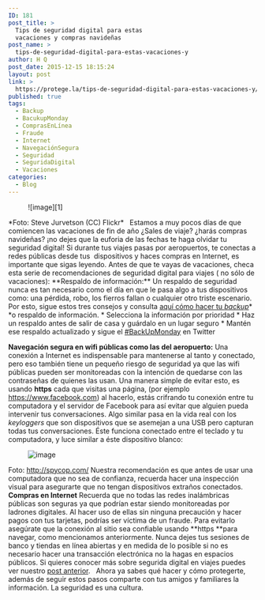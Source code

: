 ```yaml
---
ID: 181
post_title: >
  Tips de seguridad digital para estas
  vacaciones y compras navideñas
post_name: >
  tips-de-seguridad-digital-para-estas-vacaciones-y
author: H Q
post_date: 2015-12-15 18:15:24
layout: post
link: >
  https://protege.la/tips-de-seguridad-digital-para-estas-vacaciones-y/
published: true
tags:
  - Backup
  - BacukupMonday
  - ComprasEnLínea
  - Fraude
  - Internet
  - NavegaciónSegura
  - Seguridad
  - SeguridaDigital
  - Vacaciones
categories:
  - Blog
---
```

<figure class="tmblr-full">![image][1]</figure> *Foto: Steve Jurvetson (CC) Flickr*   Estamos a muy pocos días de que comiencen las vacaciones de fin de año ¿Sales de viaje? ¿harás compras navideñas? ¡no dejes que la euforia de las fechas te haga olvidar tu seguridad digital! Si durante tus viajes pasas por aeropuertos, te conectas a redes públicas desde tus  dispositivos y haces compras en Internet, es importante que sigas leyendo. Antes de que te vayas de vacaciones, checa esta serie de recomendaciones de seguridad digital para viajes ( no sólo de vacaciones): **Respaldo de información:** Un respaldo de seguridad nunca es tan necesario como el día en que le pasa algo a tus dispositivos como: una pérdida, robo, los fierros fallan o cualquier otro triste escenario. Por esto, sigue estos tres consejos y consulta <a href="http://bit.ly/1LyxXQG" target="_blank" rel="noopener">aquí cómo hacer tu <i>backup</i></a>* *o respaldo de información. 
*   Selecciona la información por prioridad
*   Haz un respaldo antes de salir de casa y guárdalo en un lugar seguro
*   Mantén ese respaldo actualizado y sigue el <a href="https://twitter.com/socialtic" target="_blank" rel="noopener">#BackUpMonday</a> en Twitter

**Navegación segura en wifi públicas como las del aeropuerto:** Una conexión a Internet es indispensable para mantenerse al tanto y conectado, pero eso también tiene un pequeño riesgo de seguridad ya que las wifi públicas pueden ser monitoreadas con la intención de quedarse con las contraseñas de quienes las usan. Una manera simple de evitar esto, es usando **https** cada que visitas una página, (por ejemplo <a href="https://www.facebook.com/" target="_blank" rel="noopener">https://www.facebook.com</a>) al hacerlo, estás crifrando tu conexión entre tu computadora y el servidor de Facebook para así evitar que alguien pueda intervenir tus conversaciones. Algo similar pasa en la vida real con los *keyloggers* que son dispositivos que se asemejan a una USB pero capturan todas tus conversaciones. Éste funciona conectado entre el teclado y tu computadora, y luce similar a éste dispositivo blanco: <figure class="tmblr-full">![image][2]</figure> Foto: <a href="http://spycop.com/" target="_blank" rel="noopener">http://spycop.com/</a> Nuestra recomendación es que antes de usar una computadora que no sea de confianza, recuerda hacer una inspección visual para asegurarte que no tengan dispositivos extraños conectados. **Compras en Internet** Recuerda que no todas las redes inalámbricas públicas son seguras ya que podrían estar siendo monitoreadas por ladrones digitales. Al hacer uso de ellas sin ninguna precaución y hacer pagos con tus tarjetas, podrías ser víctima de un fraude. Para evitarlo asegúrate que la conexión al sitio sea confiable usando **https **para navegar, como mencionamos anteriormente. Nunca dejes tus sesiones de banco y tiendas en línea abiertas y en medida de lo posible si no es necesario hacer una transacción electrónica no la hagas en espacios públicos. Si quieres conocer más sobre segurida digital en viajes puedes ver nuestro <a href="http://bit.ly/1TpaBjU" target="_blank" rel="noopener">post anterior</a>.   Ahora ya sabes qué hacer y cómo protegerte, además de seguir estos pasos comparte con tus amigos y familiares la información. La seguridad es una cultura.

 [1]: https://78.media.tumblr.com/4730811c99e13d770045becb28cfea05/tumblr_inline_nzevgeEzxn1rgohgc_540.jpg
 [2]: https://78.media.tumblr.com/90373c66c61fe71dc84580764bc5df50/tumblr_inline_nzevrkKcZ11rgohgc_540.jpg
